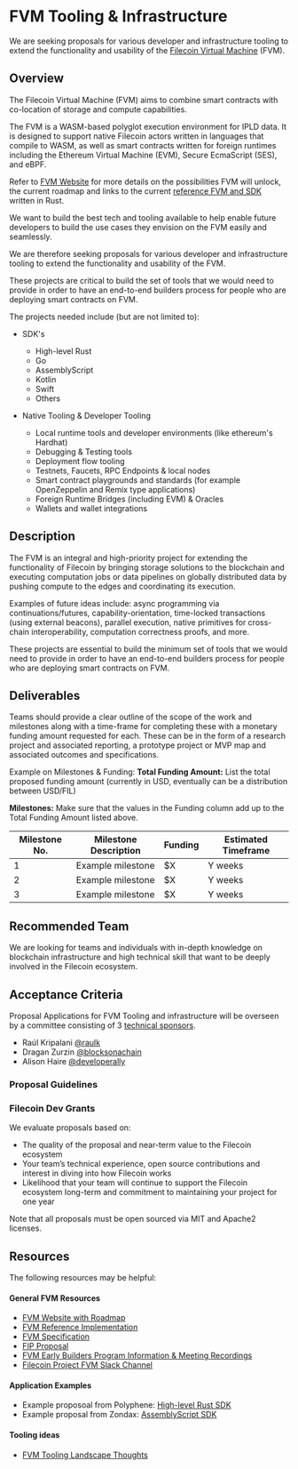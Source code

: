 # FVM Tooling & Infrastructure

We are seeking proposals for various developer and infrastructure tooling to extend the functionality and usability of the [Filecoin Virtual Machine](https://github.com/filecoin-project/ref-fvm) (FVM).

## Overview

The Filecoin Virtual Machine (FVM) aims to combine smart contracts with co-location of storage and compute capabilities.

The FVM is a WASM-based polyglot execution environment for IPLD data. It is designed to support native Filecoin actors written in languages that compile to WASM, as well as smart contracts written for foreign runtimes including the Ethereum Virtual Machine (EVM), Secure EcmaScript (SES), and eBPF.

Refer to [FVM Website](https://fvm.filecoin.io/) for more details on the possibilities FVM will unlock, the current roadmap and links to the current [reference FVM and SDK](https://github.com/filecoin-project/ref-fvm) written in Rust.

We want to build the best tech and tooling available to help enable future developers to build the use cases they envision on the FVM easily and seamlessly.

We are therefore seeking proposals for various developer and infrastructure tooling to extend the functionality and usability of the FVM.

These projects are critical to build the set of tools that we would need to provide in order to have an end-to-end builders process for people who are deploying smart contracts on FVM.

The projects needed include (but are not limited to):

- SDK's

  - High-level Rust
  - Go
  - AssemblyScript
  - Kotlin
  - Swift
  - Others

- Native Tooling & Developer Tooling
  - Local runtime tools and developer environments (like ethereum's Hardhat)
  - Debugging & Testing tools
  - Deployment flow tooling
  - Testnets, Faucets, RPC Endpoints & local nodes
  - Smart contract playgrounds and standards (for example OpenZeppelin and Remix type applications)
  - Foreign Runtime Bridges (including EVM) & Oracles
  - Wallets and wallet integrations

## Description

The FVM is an integral and high-priority project for extending the functionality of Filecoin by bringing storage solutions to the blockchain and executing computation jobs or data pipelines on globally distributed data by pushing compute to the edges and coordinating its execution.

Examples of future ideas include: async programming via continuations/futures, capability-orientation, time-locked transactions (using external beacons), parallel execution, native primitives for cross-chain interoperability, computation correctness proofs, and more.

These projects are essential to build the minimum set of tools that we would need to provide in order to have an end-to-end builders process for people who are deploying smart contracts on FVM.

## Deliverables

Teams should provide a clear outline of the scope of the work and milestones along with a time-frame for completing these with a monetary funding amount requested for each. These can be in the form of a research project and associated reporting, a prototype project or MVP map and associated outcomes and specifications.

Example on Milestones & Funding:
**Total Funding Amount:** List the total proposed funding amount (currently in USD, eventually can be a distribution between USD/FIL)

**Milestones:** Make sure that the values in the Funding column add up to the Total Funding Amount listed above.

| Milestone No. | Milestone Description | Funding | Estimated Timeframe |
| ------------- | --------------------- | ------- | ------------------- |
| 1             | Example milestone     | $X      | Y weeks             |
| 2             | Example milestone     | $X      | Y weeks             |
| 3             | Example milestone     | $X      | Y weeks             |

## Recommended Team

We are looking for teams and individuals with in-depth knowledge on blockchain infrastructure and high technical skill that want to be deeply involved in the Filecoin ecosystem.

## Acceptance Criteria

Proposal Applications for FVM Tooling and infrastructure will be overseen by a committee consisting of 3 [technical sponsors](https://github.com/filecoin-project/devgrants/blob/master/technical-sponsors.md).

- Raúl Kripalani [@raulk](https://github.com/raulk)
- Dragan Zurzin [@blocksonachain](https://github.com/BlocksOnAChain)
- Alison Haire [@developerally](https://github.com/DeveloperAlly)

### Proposal Guidelines

### Filecoin Dev Grants

We evaluate proposals based on:

- The quality of the proposal and near-term value to the Filecoin ecosystem
- Your team’s technical experience, open source contributions and interest in diving into how Filecoin works
- Likelihood that your team will continue to support the Filecoin ecosystem long-term and commitment to maintaining your project for one year

Note that all proposals must be open sourced via MIT and Apache2 licenses.

## Resources

The following resources may be helpful:

#### General FVM Resources

- [FVM Website with Roadmap](https://fvm.filecoin.io)
- [FVM Reference Implementation](https://github.com/filecoin-project/ref-fvm)
- [FVM Specification](https://github.com/filecoin-project/fvm-specs)
- [FIP Proposal](https://github.com/filecoin-project/FIPs/blob/master/FIPS/fip-0031.md#coordinated-testnets)
- [FVM Early Builders Program Information & Meeting Recordings](https://pl-strflt.notion.site/Welcome-to-the-FVM-Foundry-Early-Builders-Program-0c21aa082a3a48b5b9262d122204d141)
- [Filecoin Project FVM Slack Channel](https://filecoinproject.slack.com/archives/C029MT4PQB1)

#### Application Examples

- Example proposoal from Polyphene: [High-level Rust SDK](https://github.com/filecoin-project/devgrants/issues/562)
- Example proposal from Zondax: [AssemblyScript SDK](https://github.com/filecoin-project/devgrants/issues/582)

#### Tooling ideas

- [FVM Tooling Landscape Thoughts](https://pl-strflt.notion.site/58253a87924e405d84c225d5735db059?v=84dd5cfeb7444512b362139ab6129a11)
